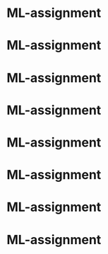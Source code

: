 # ML-assignment
# ML-assignment
# ML-assignment
# ML-assignment
# ML-assignment
# ML-assignment
# ML-assignment
# ML-assignment
